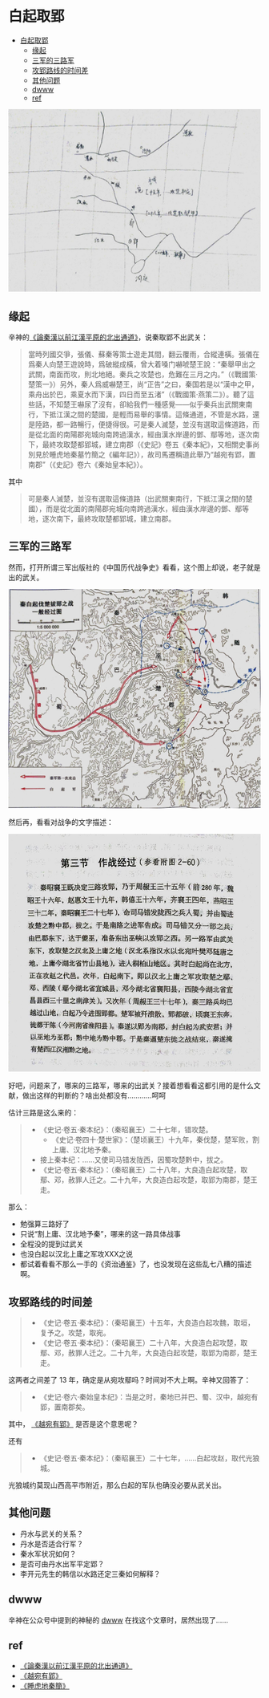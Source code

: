 # 白起取郢

- [白起取郢](#白起取郢)
    - [缘起](#缘起)
    - [三军的三路军](#三军的三路军)
    - [攻郢路线的时间差](#攻郢路线的时间差)
    - [其他问题](#其他问题)
    - [dwww](#dwww)
    - [ref](#ref)

![](./img/yin.jpg)

## 缘起
辛神的[《論秦漢以前江漢平原的北出通道》](https://mp.weixin.qq.com/s/_b0slBFtqMMPXKcID-e92g)，说秦取郢不出武关：

>當時列國交爭，張儀、蘇秦等策士遊走其間，翻云覆雨，合縱連橫。張儀在爲秦人向楚王遊說時，爲破縱成橫，曾大着嗓门嚇唬楚王說：“秦舉甲出之武關，南面而攻，則北地絕。秦兵之攻楚也，危難在三月之内。”（《戰國策·楚策一》）另外，秦人爲威嚇楚王，尚“正告”之曰，秦国若是以“漢中之甲，乘舟出於巴，乘夏水而下漢，四日而至五渚”（《戰國策·燕策二》）。聽了這些話，不知楚王嚇尿了沒有，卻給我們一種感覺——似乎秦兵出武關東南行，下抵江漢之間的楚國，是輕而易舉的事情。這條通道，不管是水路，還是陸路，都一路暢行，便捷得很。可是秦人滅楚，並沒有選取這條道路，而是從北面的南陽郡宛城向南跨過漢水，經由漢水岸邊的鄧、鄢等地，逐次南下，最終攻取楚都郢城，建立南郡（《史記》卷五《秦本紀》，又相關史事尚別見於睡虎地秦墓竹簡之《編年記》），故司馬遷稱道此舉乃“越宛有郢，置南郡”（《史記》卷六《秦始皇本紀》）。

其中

>可是秦人滅楚，並沒有選取這條道路（出武關東南行，下抵江漢之間的楚國），而是從北面的南陽郡宛城向南跨過漢水，經由漢水岸邊的鄧、鄢等地，逐次南下，最終攻取楚都郢城，建立南郡。



## 三军的三路军

然而，打开所谓三军出版社的《中国历代战争史》看看，这个图上却说，老子就是出的武关。

![](./img/sanjunmap.jpg)

然后再，看看对战争的文字描述：

![](./img/sanjun.jpg)

好吧，问题来了，哪来的三路军，哪来的出武关？接着想看看这都引用的是什么文献，做出这样的判断的？啥出处都没有…………呵呵


估计三路是这么来的：
>- 《史记·卷五·秦本纪》：（秦昭襄王）二十七年，错攻楚。
>    - 《史记·卷四十·楚世家》：（楚顷襄王）十九年，秦伐楚，楚军败，割上庸、汉北地予秦。
>- 接上秦本纪：……又使司马错发陇西，因蜀攻楚黔中，拔之。
>- 《史记·卷五·秦本纪》：（秦昭襄王）二十八年，大良造白起攻楚，取鄢、邓，赦罪人迁之。二十九年，大良造白起攻楚，取郢为南郡，楚王走。

那么：
- 勉强算三路好了
- 只说“割上庸、汉北地予秦”，哪来的这一路具体战事
- 全程没的提到过武关
- 也没白起以汉北上庸之军攻XXX之说
- 都试着看看不那么一手的《资治通鉴》了，也没发现在这些乱七八糟的描述啊。


## 攻郢路线的时间差

>- 《史记·卷五·秦本纪》：（秦昭襄王）十五年，大良造白起攻魏，取垣，复予之。攻楚，取宛。
>- 《史记·卷五·秦本纪》：（秦昭襄王）二十八年，大良造白起攻楚，取鄢、邓，赦罪人迁之。二十九年，大良造白起攻楚，取郢为南郡，楚王走。

这两者之间差了 13 年，确定是从宛攻鄢吗？时间对不大上啊。辛神又回答了：

>- 《史记·卷六·秦始皇本纪》：当是之时，秦地已并巴、蜀、汉中，越宛有郢，置南郡矣。

其中， [《越宛有郢》](https://weibo.com/5274752310/CFkmO05cT) 是否是这个意思呢？

还有
> - 《史记·卷五·秦本纪》：（秦昭襄王）二十七年，……白起攻赵，取代光狼城。

光狼城约莫现山西高平市附近，那么白起的军队也确没必要从武关出。

## 其他问题
- 丹水与武关的关系？
- 丹水是否适合行军？
- 秦水军状况如何？
- 是否可由丹水出军平定郢？
- 李开元先生的韩信以水路还定三秦如何解释？


## dwww
辛神在公众号中提到的神秘的 [dwww](https://www.thepaper.cn/newsDetail_forward_1258465) 在找这个文章时，居然出现了……


## ref
- [《論秦漢以前江漢平原的北出通道》](https://mp.weixin.qq.com/s/_b0slBFtqMMPXKcID-e92g)
- [《越宛有郢》](https://weibo.com/5274752310/CFkmO05cT)
- [《睡虎地秦簡》](https://ctext.org/wiki.pl?if=gb&chapter=528529)